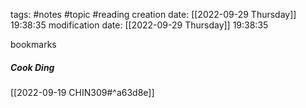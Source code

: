 tags: #notes #topic #reading
creation date: [[2022-09-29 Thursday]] 19:38:35
modification date: [[2022-09-29 Thursday]] 19:38:35

bookmarks

##### Cook Ding
[[2022-09-19 CHIN309#^a63d8e]]